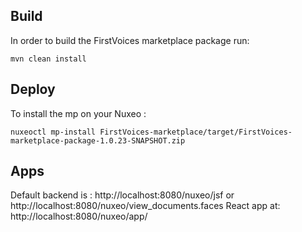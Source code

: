## Build
In order to build the FirstVoices marketplace package run:

```
mvn clean install
```

## Deploy

To install the mp on your Nuxeo :

```
nuxeoctl mp-install FirstVoices-marketplace/target/FirstVoices-marketplace-package-1.0.23-SNAPSHOT.zip
```

## Apps

Default backend is : http://localhost:8080/nuxeo/jsf or http://localhost:8080/nuxeo/view_documents.faces
React app at: http://localhost:8080/nuxeo/app/
